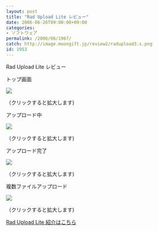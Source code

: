 ```yaml
---
layout: post
title: "Rad Upload Lite レビュー"
date: 2006-06-26T09:00:00+09:00
categories:
- ソフトウェア
permalink: /2006/06/1967/
catch: http://image.moongift.jp/review2/radupload3.s.png
id: 1953
---
```

Rad Upload Lite レビュー  
<!--more-->

トップ画面

  

[![](http://image.moongift.jp/review2/radupload1.s.png)](http://image.moongift.jp/review2/radupload1.png)  
  
（クリックすると拡大します)

  

アップロード中

  

[![](http://image.moongift.jp/review2/radupload2.s.png)](http://image.moongift.jp/review2/radupload2.png)  
  
（クリックすると拡大します)

  

アップロード完了

  

[![](http://image.moongift.jp/review2/radupload3.s.png)](http://image.moongift.jp/review2/radupload3.png)  
  
（クリックすると拡大します)

  

複数ファイルアップロード

  

[![](http://image.moongift.jp/review2/radupload4.s.png)](http://image.moongift.jp/review2/radupload4.png)  
  
（クリックすると拡大します)

  

[Rad Upload Lite 紹介はこちら](http://fw.moongift.jp/intro/i-1966.html)

